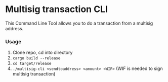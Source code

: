 # Multisig transaction CLI

This Command Line Tool allows you to do a transaction from a multisig address.

### Usage

1. Clone repo, cd into directory
2. `cargo build --release`
3. `cd target/release`
4. `./multisig-cli <sendtoaddress> <amount> <WIF>` (WIF is needed to sign multisig transaction)